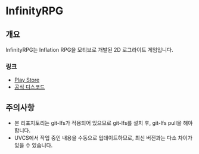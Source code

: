 # InfinityRPG

## 개요
InfinityRPG는 Inflation RPG을 모티브로 개발된 2D 로그라이트 게임입니다. 

### 링크
- [Play Store](https://play.google.com/store/apps/details?id=com.levelhyper.InfinityRPG)
- [공식 디스코드](https://discord.gg/64KeXY52Qx)

## 주의사항
- 본 리포지토리는 git-lfs가 적용되어 있으므로 git-lfs를 설치 후, git-lfs pull을 해야합니다.
- UVCS에서 작업 중인 내용을 수동으로 업데이트하므로, 최신 버전과는 다소 차이가 있을 수 있습니다.
